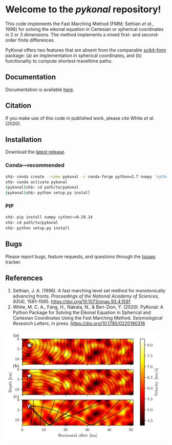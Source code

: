# Welcome to the *pykonal* repository!

This code implements the Fast Marching Method (FMM; Sethian *et al.*, 1996) for solving the eikonal equation in Cartesian or spherical coordinates in 2 or 3 dimensions. The method implements a mixed first- and second-order finite differences.

PyKonal offers two features that are absent from the comparable [scikit-fmm](https://pythonhosted.org/scikit-fmm/ "sckit-fmm documentation") package: (a) an implementation in spherical coordinates, and (b) functionality to compute shortest-traveltime paths.

## Documentation
Documentation is available [here](https://malcolmw.github.io/pykonal-docs/ "PyKonal documentation").
    
## Citation
If you make use of this code in published work, please cite White *et al.* (2020).

## Installation
Download the [latest release](https://github.com/malcolmw/pykonal/releases "Releases").

### Conda—recommended
```bash
sh$> conda create --name pykonal -c conda-forge python=3.7 numpy 'cython>=0.29.14'
sh$> conda activate pykonal
(pykonal)sh$> cd path/to/pykonal
(pykonal)sh$> python setup.py install
```
### PIP
```bash
sh$> pip install numpy cython>=0.29.14
sh$> cd path/to/pykonal
sh$> python setup.py install
```
## Bugs
Please report bugs, feature requests, and questions through the [Issues](https://github.com/malcolmw/pykonal/issues "PyKonal Issues tracker") tracker.

## References
1. Sethian, J. A. (1996). A fast marching level set method for monotonically advancing fronts. *Proceedings of the National Academy of Sciences, 93*(4), 1591–1595. https://doi.org/10.1073/pnas.93.4.1591
2. White, M. C. A., Fang, H., Nakata, N., & Ben-Zion, Y. (2020). PyKonal: A Python Package for Solving the Eikonal Equation in Spherical and Cartesian Coordinates Using the Fast Marching Method. *Seismological Research Letters*, in press. https://doi.org/10.1785/0220190318

![Reflections](figures/reflection.png)

